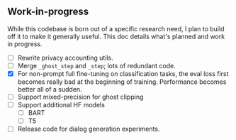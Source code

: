 ## Work-in-progress

While this codebase is born out of a specific research need, I plan to build off it to make it generally useful. This
doc details what's planned and work in progress.

- [ ] Rewrite privacy accounting utils.
- [ ] Merge `_ghost_step` and `_step`; lots of redundant code.
- [x] For non-prompt full fine-tuning on classification tasks, the eval loss first becomes really bad at the beginning
  of training. Performance becomes better all of a sudden.
- [ ] Support mixed-precision for ghost clipping
- [ ] Support additional HF models
    - [ ] BART
    - [ ] T5
- [ ] Release code for dialog generation experiments.
